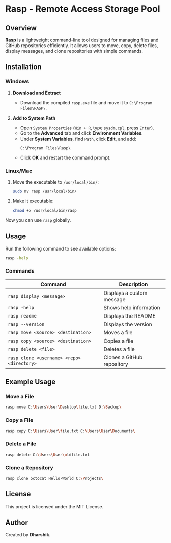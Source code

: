 # Rasp - Remote Access Storage Pool

## Overview

**Rasp** is a lightweight command-line tool designed for managing files and GitHub repositories efficiently. It allows users to move, copy, delete files, display messages, and clone repositories with simple commands.

## Installation

### Windows

1. **Download and Extract**

   - Download the compiled `rasp.exe` file and move it to `C:\Program Files\RASP\`.

2. **Add to System Path**

   - Open `System Properties` (`Win + R`, type `sysdm.cpl`, press `Enter`).
   - Go to the **Advanced** tab and click **Environment Variables**.
   - Under **System Variables**, find `Path`, click **Edit**, and add:
     ```
     C:\Program Files\Rasp\
     ```
   - Click **OK** and restart the command prompt.

### Linux/Mac

1. Move the executable to `/usr/local/bin/`:
   ```sh
   sudo mv rasp /usr/local/bin/
   ```
2. Make it executable:
   ```sh
   chmod +x /usr/local/bin/rasp
   ```

Now you can use `rasp` globally.

## Usage

Run the following command to see available options:

```sh
rasp -help
```

### Commands

| Command                                    | Description                |
| ------------------------------------------ | -------------------------- |
| `rasp display <message>`                   | Displays a custom message  |
| `rasp -help`                               | Shows help information     |
| `rasp readme`                              | Displays the README        |
| `rasp --version`                           | Displays the version       |
| `rasp move <source> <destination>`         | Moves a file               |
| `rasp copy <source> <destination>`         | Copies a file              |
| `rasp delete <file>`                       | Deletes a file             |
| `rasp clone <username> <repo> <directory>` | Clones a GitHub repository |

## Example Usage

### Move a File

```sh
rasp move C:\Users\User\Desktop\file.txt D:\Backup\
```

### Copy a File

```sh
rasp copy C:\Users\User\file.txt C:\Users\User\Documents\
```

### Delete a File

```sh
rasp delete C:\Users\User\oldfile.txt
```

### Clone a Repository

```sh
rasp clone octocat Hello-World C:\Projects\
```

## License

This project is licensed under the MIT License.

## Author

Created by **Dharshik**.

